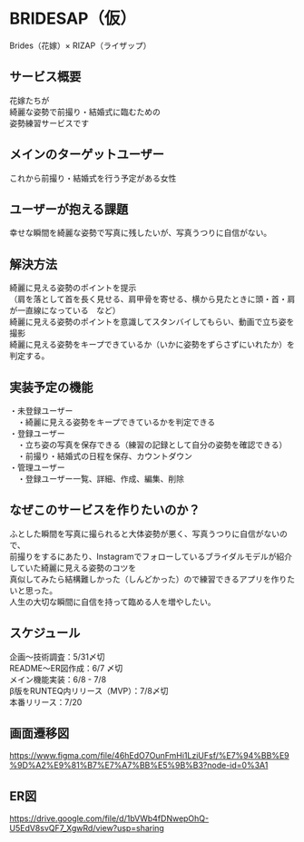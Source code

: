# BRIDESAP（仮）
Brides（花嫁）× RIZAP（ライザップ）

## サービス概要
花嫁たちが  
綺麗な姿勢で前撮り・結婚式に臨むための  
姿勢練習サービスです  

## メインのターゲットユーザー
これから前撮り・結婚式を行う予定がある女性

## ユーザーが抱える課題
幸せな瞬間を綺麗な姿勢で写真に残したいが、写真うつりに自信がない。

## 解決方法
綺麗に見える姿勢のポイントを提示   
（肩を落として首を長く見せる、肩甲骨を寄せる、横から見たときに頭・首・肩が一直線になっている　など）  
綺麗に見える姿勢のポイントを意識してスタンバイしてもらい、動画で立ち姿を撮影  
綺麗に見える姿勢をキープできているか（いかに姿勢をずらさずにいれたか）を判定する。

## 実装予定の機能
・未登録ユーザー  
　・綺麗に見える姿勢をキープできているかを判定できる  
・登録ユーザー  
　・立ち姿の写真を保存できる（練習の記録として自分の姿勢を確認できる）  
　・前撮り・結婚式の日程を保存、カウントダウン  
・管理ユーザー  
　・登録ユーザー一覧、詳細、作成、編集、削除

## なぜこのサービスを作りたいのか？
ふとした瞬間を写真に撮られると大体姿勢が悪く、写真うつりに自信がないので、  
前撮りをするにあたり、Instagramでフォローしているブライダルモデルが紹介していた綺麗に見える姿勢のコツを    
真似してみたら結構難しかった（しんどかった）ので練習できるアプリを作りたいと思った。  
人生の大切な瞬間に自信を持って臨める人を増やしたい。

## スケジュール
企画〜技術調査：5/31〆切  
README〜ER図作成：6/7 〆切  
メイン機能実装：6/8 - 7/8  
β版をRUNTEQ内リリース（MVP）：7/8〆切  
本番リリース：7/20  

## 画面遷移図
https://www.figma.com/file/46hEdO7OunFmHi1LziUFsf/%E7%94%BB%E9%9D%A2%E9%81%B7%E7%A7%BB%E5%9B%B3?node-id=0%3A1

## ER図
https://drive.google.com/file/d/1bVWb4fDNwepOhQ-U5EdV8svQF7_XgwRd/view?usp=sharing